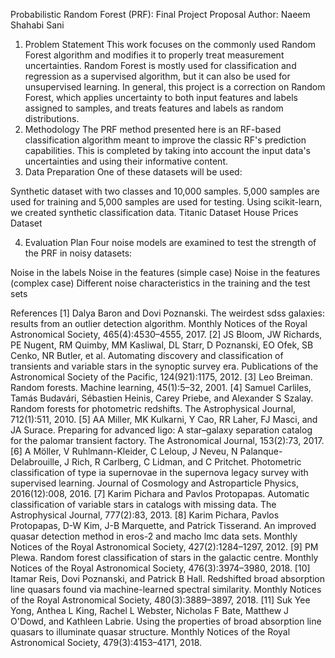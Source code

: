 Probabilistic Random Forest (PRF): Final Project Proposal
Author: Naeem Shahabi Sani
1. Problem Statement
This work focuses on the commonly used Random Forest algorithm and modifies it to properly treat measurement uncertainties. Random Forest is mostly used for classification and regression as a supervised algorithm, but it can also be used for unsupervised learning. In general, this project is a correction on Random Forest, which applies uncertainty to both input features and labels assigned to samples, and treats features and labels as random distributions.
2. Methodology
The PRF method presented here is an RF-based classification algorithm meant to improve the classic RF's prediction capabilities. This is completed by taking into account the input data's uncertainties and using their informative content.
3. Data Preparation
One of these datasets will be used:

Synthetic dataset with two classes and 10,000 samples. 5,000 samples are used for training and 5,000 samples are used for testing. Using scikit-learn, we created synthetic classification data.
Titanic Dataset
House Prices Dataset

4. Evaluation Plan
Four noise models are examined to test the strength of the PRF in noisy datasets:

Noise in the labels
Noise in the features (simple case)
Noise in the features (complex case)
Different noise characteristics in the training and the test sets

References
[1] Dalya Baron and Dovi Poznanski. The weirdest sdss galaxies: results from an outlier detection algorithm. Monthly Notices of the Royal Astronomical Society, 465(4):4530–4555, 2017.
[2] JS Bloom, JW Richards, PE Nugent, RM Quimby, MM Kasliwal, DL Starr, D Poznanski, EO Ofek, SB Cenko, NR Butler, et al. Automating discovery and classification of transients and variable stars in the synoptic survey era. Publications of the Astronomical Society of the Pacific, 124(921):1175, 2012.
[3] Leo Breiman. Random forests. Machine learning, 45(1):5–32, 2001.
[4] Samuel Carliles, Tamás Budavári, Sébastien Heinis, Carey Priebe, and Alexander S Szalay. Random forests for photometric redshifts. The Astrophysical Journal, 712(1):511, 2010.
[5] AA Miller, MK Kulkarni, Y Cao, RR Laher, FJ Masci, and JA Surace. Preparing for advanced ligo: A star–galaxy separation catalog for the palomar transient factory. The Astronomical Journal, 153(2):73, 2017.
[6] A Möller, V Ruhlmann-Kleider, C Leloup, J Neveu, N Palanque-Delabrouille, J Rich, R Carlberg, C Lidman, and C Pritchet. Photometric classification of type ia supernovae in the supernova legacy survey with supervised learning. Journal of Cosmology and Astroparticle Physics, 2016(12):008, 2016.
[7] Karim Pichara and Pavlos Protopapas. Automatic classification of variable stars in catalogs with missing data. The Astrophysical Journal, 777(2):83, 2013.
[8] Karim Pichara, Pavlos Protopapas, D-W Kim, J-B Marquette, and Patrick Tisserand. An improved quasar detection method in eros-2 and macho lmc data sets. Monthly Notices of the Royal Astronomical Society, 427(2):1284–1297, 2012.
[9] PM Plewa. Random forest classification of stars in the galactic centre. Monthly Notices of the Royal Astronomical Society, 476(3):3974–3980, 2018.
[10] Itamar Reis, Dovi Poznanski, and Patrick B Hall. Redshifted broad absorption line quasars found via machine-learned spectral similarity. Monthly Notices of the Royal Astronomical Society, 480(3):3889–3897, 2018.
[11] Suk Yee Yong, Anthea L King, Rachel L Webster, Nicholas F Bate, Matthew J O'Dowd, and Kathleen Labrie. Using the properties of broad absorption line quasars to illuminate quasar structure. Monthly Notices of the Royal Astronomical Society, 479(3):4153–4171, 2018.
